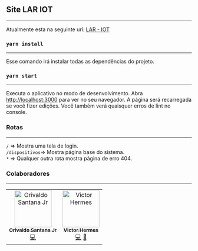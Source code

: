 ## Site LAR IOT
<hr>

Atualmente esta na seguinte url: [LAR - IOT](https://plaayhost.com.br)

### `yarn install`
<hr>
Esse comando irá instalar todas as dependências do projeto.

### `yarn start`
<hr>
Executa o aplicativo no modo de desenvolvimento. Abra <a target="_blank" href="http://localhost:3000">http://localhost:3000</a> para ver no seu navegador. A página será recarregada se você fizer edições. Você também verá quaisquer erros de lint no console.

### Rotas
<hr>

`/` => Mostra uma tela de login.<br>
`/dispositivos`=> Mostra página base do sistema.<br>
`*` => Qualquer outra rota mostra página de erro 404.<br>

### Colaboradores
<hr>
<table>
  <tr>
    <td align="center">
      <a href="https://github.com/orivaldosantana">
        <img src="https://avatars3.githubusercontent.com/u/19957124?s=400&v=4" width="100px;" alt="Orivaldo Santana Jr"/>
        <br />
        <sub><b>Orivaldo Santana Jr</b></sub>
      </a><br />
      <a href="https://github.com/Natalnet/lop-front-end/commits?author=orivaldosantana" title="Code">💻</a>
    </td> 
    <td align="center">
      <a href="https://github.com/VictorHAS">
        <img src="https://avatars1.githubusercontent.com/u/32372238?s=460&v=4" width="100px;" alt="Victor Hermes"/>
        <br />
        <sub><b>Victor Hermes</b></sub>
      </a><br />
      <a href="https://github.com/Natalnet/lop-front-end/commits?author=VictorHAS" title="Code">💻</a>
      <a href="https://www.figma.com/proto/DVSmOKBpPfUiNTJ7z2nKyJ/LAR_IOT?node-id=0%3A1&scaling=min-zoom" title="Code">🎨</a>
    </td>

  </tr>
</table>
